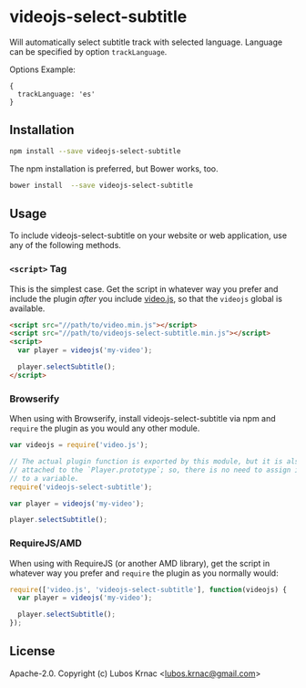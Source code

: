 # videojs-select-subtitle

Will automatically select subtitle track with selected language. Language can be specified by option `trackLanguage`.

Options Example:
```
{
  trackLanguage: 'es'
}
```

## Installation

```sh
npm install --save videojs-select-subtitle
```

The npm installation is preferred, but Bower works, too.

```sh
bower install  --save videojs-select-subtitle
```

## Usage

To include videojs-select-subtitle on your website or web application, use any of the following methods.

### `<script>` Tag

This is the simplest case. Get the script in whatever way you prefer and include the plugin _after_ you include [video.js][videojs], so that the `videojs` global is available.

```html
<script src="//path/to/video.min.js"></script>
<script src="//path/to/videojs-select-subtitle.min.js"></script>
<script>
  var player = videojs('my-video');

  player.selectSubtitle();
</script>
```

### Browserify

When using with Browserify, install videojs-select-subtitle via npm and `require` the plugin as you would any other module.

```js
var videojs = require('video.js');

// The actual plugin function is exported by this module, but it is also
// attached to the `Player.prototype`; so, there is no need to assign it
// to a variable.
require('videojs-select-subtitle');

var player = videojs('my-video');

player.selectSubtitle();
```

### RequireJS/AMD

When using with RequireJS (or another AMD library), get the script in whatever way you prefer and `require` the plugin as you normally would:

```js
require(['video.js', 'videojs-select-subtitle'], function(videojs) {
  var player = videojs('my-video');

  player.selectSubtitle();
});
```

## License

Apache-2.0. Copyright (c) Lubos Krnac &lt;lubos.krnac@gmail.com&gt;


[videojs]: http://videojs.com/
